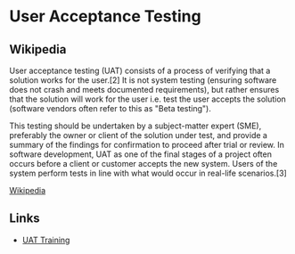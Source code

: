 # User Acceptance Testing

## Wikipedia

User acceptance testing (UAT) consists of a process of verifying that a solution works for the user.[2] It is not system testing (ensuring software does not crash and meets documented requirements), but rather ensures that the solution will work for the user i.e. test the user accepts the solution (software vendors often refer to this as "Beta testing").

This testing should be undertaken by a subject-matter expert (SME), preferably the owner or client of the solution under test, and provide a summary of the findings for confirmation to proceed after trial or review. In software development, UAT as one of the final stages of a project often occurs before a client or customer accepts the new system. Users of the system perform tests in line with what would occur in real-life scenarios.[3]

[Wikipedia](https://en.wikipedia.org/wiki/Acceptance_testing#User_acceptance_testing)


## Links

* [UAT Training](https://www.develop.com/training-course/user-acceptance-testing-for-business-analysts)
